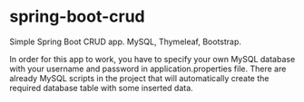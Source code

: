 # spring-boot-crud
Simple Spring Boot CRUD app. MySQL, Thymeleaf, Bootstrap.

In order for this app to work, you have to specify your own MySQL database with your username and password in application.properties file. 
There are already MySQL scripts in the project that will automatically create the required database table with some inserted data.
